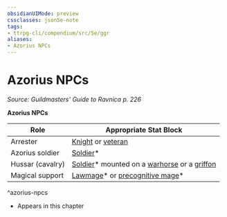 ```yaml
---
obsidianUIMode: preview
cssclasses: json5e-note
tags:
- ttrpg-cli/compendium/src/5e/ggr
aliases:
- Azorius NPCs
---
```

# Azorius NPCs
*Source: Guildmasters' Guide to Ravnica p. 226* 

**Azorius NPCs**

| Role | Appropriate Stat Block |
|------|------------------------|
| Arrester | [Knight](Інструменти%20ДМ/CLI/bestiary/humanoid/knight-xmm.md) or [veteran](Інструменти%20ДМ/CLI/bestiary/humanoid/warrior-veteran-xmm.md) |
| Azorius soldier | [Soldier](Інструменти%20ДМ/CLI/bestiary/humanoid/soldier-ggr.md)* |
| Hussar (cavalry) | [Soldier](Інструменти%20ДМ/CLI/bestiary/humanoid/soldier-ggr.md)* mounted on a [warhorse](Інструменти%20ДМ/CLI/bestiary/beast/warhorse-xmm.md) or a [griffon](Інструменти%20ДМ/CLI/bestiary/monstrosity/griffon-xmm.md) |
| Magical support | [Lawmage](Інструменти%20ДМ/CLI/bestiary/humanoid/lawmage-ggr.md)* or [precognitive mage](Інструменти%20ДМ/CLI/bestiary/humanoid/precognitive-mage-ggr.md)* |
^azorius-npcs

* Appears in this chapter